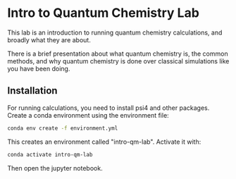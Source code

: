 # Intro to Quantum Chemistry Lab

This lab is an introduction to running quantum chemistry calculations, and broadly what they are about.

There is a brief presentation about what quantum chemistry is, the common methods, and why
quantum chemistry is done over classical simulations like you have been doing.


## Installation

For running calculations, you need to install psi4 and other packages.
Create a conda environment using the environment file:

```bash
conda env create -f environment.yml
```

This creates an environment called "intro-qm-lab". Activate it with:

```bash
conda activate intro-qm-lab
```

Then open the jupyter notebook.
